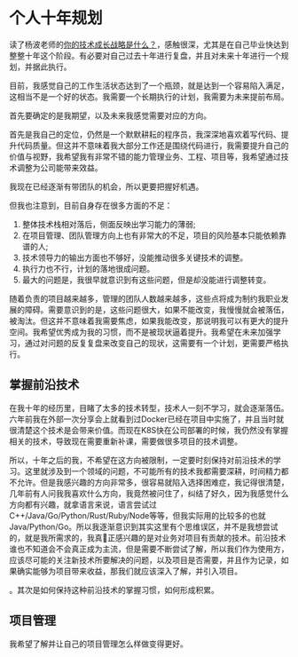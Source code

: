# 个人十年规划


读了杨波老师的[你的技术成长战略是什么？](https://mp.weixin.qq.com/s/YrN8T67s801-MRo01lCHXA)，感触很深，尤其是在自己毕业快达到整整十年这个阶段。有必要对自己过去十年进行复盘，并且对未来十年进行一个规划，并据此执行。

目前，我感觉自己的工作生活状态达到了一个瓶颈，就是达到一个容易陷入满足，这相当不是一个好的状态。我需要一个长期执行的计划，我需要为未来提前布局。

首先要确定的是我期望，以及未来我感觉需要对应的方向。

首先是我自己的定位，仍然是一个默默耕耘的程序员，我深深地喜欢着写代码、提升代码质量。但这并不意味着我大部分工作还是围绕代码进行，我需要提升自己的价值与视野，我希望我有非常不错的能力管理业务、工程、项目等，我希望通过技术调整为公司能带来效益。

我现在已经逐渐有带团队的机会，所以更要把握好机遇。

但我也注意到，目前自身存在很多方面的不足：
1. 整体技术栈相对落后，侧面反映出学习能力的薄弱;
2. 在项目管理、团队管理方向上也有非常大的不足，项目的风险基本只能依赖靠谱的人;
3. 技术领导力的输出方面也不够好，没能推动很多关键技术的调整。
4. 执行力也不行，计划的落地很成问题。
5. 最大的问题是，我很早就意识到有这些问题，但是却没能进行调整转变。

随着负责的项目越来越多，管理的团队人数越来越多，这些点将成为制约我职业发展的障碍。需要意识到的是，这些问题很大，如果不能改变，我慢慢就会被落伍，被淘汰。但这并不意味着我需要焦虑，如果我能改变，那说明我可以有更大的提升空间。我希望优秀成为我的习惯，而不是被现状逼着提升。我希望在未来加强学习，通过对问题的反复复盘来改变自己的现状，这需要有一个计划，更需要严格执行。

## 掌握前沿技术
在我十年的经历里，目睹了太多的技术转型，技术人一刻不学习，就会逐渐落伍。六年前我在外部一次分享会上就看到过Docker已经在项目中实施了，并且当时就很清楚这个技术是会带来价值。而现在K8S快在公司部署的时候，我仍然没有掌握相关的技术，导致现在需要重新补课，需要做很多项目的技术调整。

所以，十年之后的我，不希望在这方向被限制，一定要时刻保持对前沿技术的学习。这里就涉及到一个领域的问题，不可能所有的技术我都需要深耕，时间精力都不允许。但是我感兴趣的方向非常多，很容易就陷入选择困难症，我记得很清楚，几年前有人问我我喜欢什么方向，我竟然被问住了，纠结了好久，因为我感觉什么方向都有兴趣，就拿语言来说，语言尝试过C++/Java/Go/Python/Rust/Ruby/Node等等，但我实际用的比较多的也就Java/Python/Go。所以我逐渐意识到其实这里有个思维误区，并不是我想尝试的，就是我所需求的，我真正感兴趣的是对业务对项目有贡献的技术。前沿技术谁也不知道会不会真正成为主流，但是需要不断尝试了解，所以我们作为使用方，应该尽可能的关注新技术所要解决的问题，以及项目是否需要，并且作为记录，如果确实能够为项目带来收益，那我们就应该深入了解，并引入项目。

。其次是如何保持这种前沿技术的掌握习惯，如何形成积累。

## 项目管理
我希望了解并让自己的项目管理怎么样做变得更好。

## 
